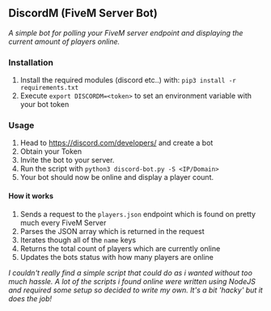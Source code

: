 ## DiscordM (FiveM Server Bot)
*A simple bot for polling your FiveM server endpoint and displaying the current amount of players online.*

### Installation
1. Install the required modules (discord etc..) with:  `pip3 install -r requirements.txt`
2. Execute `export DISCORDM=<token>` to set an environment variable with your bot token

### Usage
1. Head to https://discord.com/developers/ and create a bot
2. Obtain your Token
3. Invite the bot to your server.
4. Run the script with `python3 discord-bot.py -S <IP/Domain>`
5. Your bot should now be online and display a player count.

#### How it works
1. Sends a request to the `players.json` endpoint which is found on pretty much every FiveM Server
2. Parses the JSON array which is returned in the request
3. Iterates though all of the `name` keys
4. Returns the total count of players which are currently online
5. Updates the bots status with how many players are online

*I couldn't really find a simple script that could do as i wanted without too much hassle. A lot of the scripts i found online were written using NodeJS and required some setup so decided to write my own. It's a bit 'hacky' but it does the job!*

